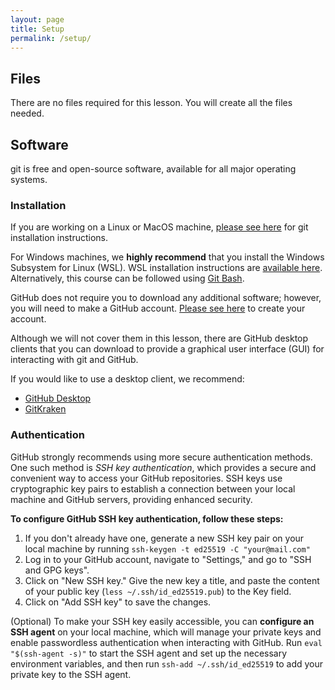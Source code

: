```yaml
---
layout: page
title: Setup
permalink: /setup/
---
```


## Files

There are no files required for this lesson. You will create all the files needed.

## Software

git is free and open-source software, available for all major operating systems.

### Installation

If you are working on a Linux or MacOS machine,
[please see here](https://git-scm.com/book/en/v2/Getting-Started-Installing-Git) for git installation instructions.

For Windows machines, we **highly recommend** that you install the Windows Subsystem for Linux (WSL).
WSL installation instructions are [available here](https://neurodatasci-course-2020.netlify.app/setup/). Alternatively, this course can be followed using [Git Bash](https://www.atlassian.com/git/tutorials/git-bash).

GitHub does not require you to download any additional software;
however, you will need to make a GitHub account.
[Please see here](https://github.com/join) to create your account.

Although we will not cover them in this lesson, there are
GitHub desktop clients that you can download to provide a
graphical user interface (GUI) for interacting with git and GitHub.

If you would like to use a desktop client, we recommend:

- [GitHub Desktop](https://desktop.github.com/)
- [GitKraken](https://www.gitkraken.com/)

### Authentication

GitHub strongly recommends using more secure authentication methods. One such method is _SSH key authentication_, which provides a secure and convenient way to access your GitHub repositories. SSH keys use cryptographic key pairs to establish a connection between your local machine and GitHub servers, providing enhanced security.

**To configure GitHub SSH key authentication, follow these steps:**

1. If you don't already have one, generate a new SSH key pair on your local machine by running `ssh-keygen -t ed25519 -C "your@mail.com"`
2. Log in to your GitHub account, navigate to "Settings," and go to "SSH and GPG keys".
3. Click on "New SSH key." Give the new key a title, and paste the content of your public key (`less ~/.ssh/id_ed25519.pub`) to the Key field.
4. Click on "Add SSH key" to save the changes.

(Optional) To make your SSH key easily accessible, you can **configure an SSH agent** on your local machine, which will manage your private keys and enable passwordless authentication when interacting with GitHub. Run `eval "$(ssh-agent -s)"` to start the SSH agent and set up the necessary environment variables, and then run `ssh-add ~/.ssh/id_ed25519` to add your private key to the SSH agent.

